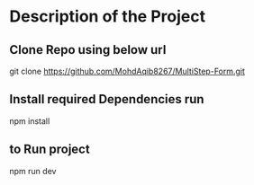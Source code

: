 # Description of the Project
## Clone Repo using below url
git clone https://github.com/MohdAqib8267/MultiStep-Form.git
## Install required Dependencies run
npm install
## to Run project
npm run dev
